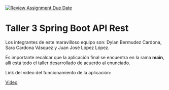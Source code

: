 [![Review Assignment Due Date](https://classroom.github.com/assets/deadline-readme-button-24ddc0f5d75046c5622901739e7c5dd533143b0c8e959d652212380cedb1ea36.svg)](https://classroom.github.com/a/f7rC8M9q)

# **Taller 3 Spring Boot API Rest**
Los integrantes de este maravilloso equipo son: Dylan Bermudez Cardona, Sara Cardona Vásquez y Juan José López López.

Es importante recalcar que la aplicación final se encuentra en la rama **main**, allí está todo el taller desarrollado de acuerdo al enunciado.

Link del video del funcionamiento de la aplicación:

[Video](https://youtu.be/dibxmiU-eqk)
